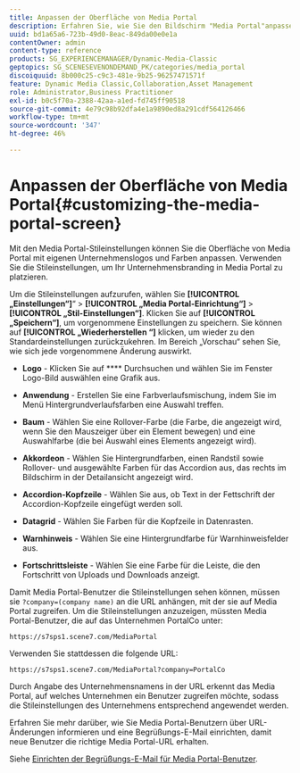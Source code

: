 ```yaml
---
title: Anpassen der Oberfläche von Media Portal
description: Erfahren Sie, wie Sie den Bildschirm "Media Portal"anpassen.
uuid: bd1a65a6-723b-49d0-8eac-849da00e0e1a
contentOwner: admin
content-type: reference
products: SG_EXPERIENCEMANAGER/Dynamic-Media-Classic
geptopics: SG_SCENESEVENONDEMAND_PK/categories/media_portal
discoiquuid: 8b000c25-c9c3-481e-9b25-96257471571f
feature: Dynamic Media Classic,Collaboration,Asset Management
role: Administrator,Business Practitioner
exl-id: b0c5f70a-2388-42aa-a1ed-fd745ff90518
source-git-commit: 4e79c98b92dfa4e1a9890ed8a291cdf564126466
workflow-type: tm+mt
source-wordcount: '347'
ht-degree: 46%

---
```


# Anpassen der Oberfläche von Media Portal{#customizing-the-media-portal-screen}

Mit den Media Portal-Stileinstellungen können Sie die Oberfläche von Media Portal mit eigenen Unternehmenslogos und Farben anpassen. Verwenden Sie die Stileinstellungen, um Ihr Unternehmensbranding in Media Portal zu platzieren.

Um die Stileinstellungen aufzurufen, wählen Sie **[!UICONTROL „Einstellungen“]**“ > **[!UICONTROL „Media Portal-Einrichtung“]** > **[!UICONTROL „Stil-Einstellungen“]**. Klicken Sie auf **[!UICONTROL „Speichern“]**, um vorgenommene Einstellungen zu speichern. Sie können auf **[!UICONTROL „Wiederherstellen “]** klicken, um wieder zu den Standardeinstellungen zurückzukehren. Im Bereich „Vorschau“ sehen Sie, wie sich jede vorgenommene Änderung auswirkt.

* **Logo**  - Klicken Sie auf  **** Durchsuchen und wählen Sie im Fenster Logo-Bild auswählen eine Grafik aus.

* **Anwendung**  - Erstellen Sie eine Farbverlaufsmischung, indem Sie im Menü Hintergrundverlaufsfarben eine Auswahl treffen.

* **Baum**  - Wählen Sie eine Rollover-Farbe (die Farbe, die angezeigt wird, wenn Sie den Mauszeiger über ein Element bewegen) und eine Auswahlfarbe (die bei Auswahl eines Elements angezeigt wird).

* **Akkordeon**  - Wählen Sie Hintergrundfarben, einen Randstil sowie Rollover- und ausgewählte Farben für das Accordion aus, das rechts im Bildschirm in der Detailansicht angezeigt wird.

* **Accordion-Kopfzeile**  - Wählen Sie aus, ob Text in der Fettschrift der Accordion-Kopfzeile eingefügt werden soll.

* **Datagrid**  - Wählen Sie Farben für die Kopfzeile in Datenrasten.

* **Warnhinweis**  - Wählen Sie eine Hintergrundfarbe für Warnhinweisfelder aus.

* **Fortschrittsleiste**  - Wählen Sie eine Farbe für die Leiste, die den Fortschritt von Uploads und Downloads anzeigt.

Damit Media Portal-Benutzer die Stileinstellungen sehen können, müssen sie `?company=(company name)` an die URL anhängen, mit der sie auf Media Portal zugreifen. Um die Stileinstellungen anzuzeigen, müssten Media Portal-Benutzer, die auf das Unternehmen PortalCo unter:

`https://s7sps1.scene7.com/MediaPortal`

Verwenden Sie stattdessen die folgende URL:

`https://s7sps1.scene7.com/MediaPortal?company=PortalCo`

Durch Angabe des Unternehmensnamens in der URL erkennt das Media Portal, auf welches Unternehmen ein Benutzer zugreifen möchte, sodass die Stileinstellungen des Unternehmens entsprechend angewendet werden.

Erfahren Sie mehr darüber, wie Sie Media Portal-Benutzern über URL-Änderungen informieren und eine Begrüßungs-E-Mail einrichten, damit neue Benutzer die richtige Media Portal-URL erhalten.

Siehe [Einrichten der Begrüßungs-E-Mail für Media Portal-Benutzer](adding-media-portal-users.md#setting_up_the_welcome_e_mail_message_for_media_portal_users).
